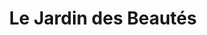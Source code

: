---
title: "Le Jardin des Beautés"
url: /gignac/le-jardin-des-beautes-avenue-du-marechal-foch/
shop: beauté
---